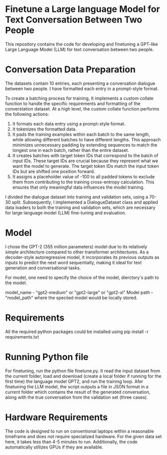 # Finetune a Large language Model for Text Conversation Between Two People

This repository contains the code for developing and finetuning a GPT-like Large Language Model (LLM) for text conversation between two people. 

# Conversation Data Preparation
The datasets contain 10 entries, each presenting a conversation dialogue between two people. I have formatted each entry in a prompt-style format.

To create a batching process for training, It implements a custom collate function to handle the specific requirements and formatting of the converstation dataset. At a high level, the custom collate function performs the following actions:

1. It formats each data entry using a prompt-style format.
2. It tokenizes the formatted data.
3. It pads the training examples within each batch to the same length, while allowing different batches to have different lengths. This approach minimizes unnecessary padding by extending sequences to match the longest one in each batch, rather than the entire dataset.
4. It creates batches with target token IDs that correspond to the batch of input IDs. These target IDs are crucial because they represent what we want the model to generate. The target token IDs match the input token IDs but are shifted one position forward.
5. It assigns a placeholder value of -100 to all padded tokens to exclude them from contributing to the training cross-entropy calculation. This ensures that only meaningful data influences the model training.

I divided the dialogue dataset into training and validation sets, using a 70-30 split. Subsequently, I implemented a DialogueDataset class and applied data loaders to both the training and validation sets, which are necessary for large language model (LLM) fine-tuning and evaluation.

# Model
I chose the GPT-2 (355 million parameters) model due to its relatively simple architecture compared to other transformer architectures. As a decoder-style autoregressive model, it incorporates its previous outputs as inputs to predict the next word sequentially, making it ideal for text generation and conversational tasks. 

For model, one need to specify the choice of the model, dierctory's path to the model. 

model_name - "gpt2-medium" or "gpt2-large" or "gpt2-xl"
Model path - "model_path" where the speciied model would be locally stored. 


# Requirements
All the required python packages could be installed using pip install -r requirements.txt

# Running Python file
For finetuning, run the python file finetune.py. It read the input dataset from the current folder, load and download (create a local folder if running for the first time) the language model GPT2, and run the training loop. Afer finetuning the LLM model, the script outputs a file in JSON format in a current folder which contains the result of the generated conversation, along with the true conversation from the validation set (three cases).

# Hardware Requirements
The code is designed to run on conventional laptops within a reasonable timeframe and does not require specialized hardware. For the given data set here, it takes less than 4-5 minutes to run. Additionally, the code automatically utilizes GPUs if they are available.
